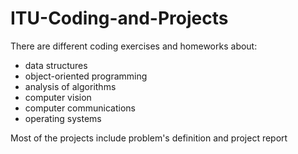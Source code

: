 # ITU-Coding-and-Projects
There are different coding exercises and homeworks about:
- data structures
- object-oriented programming
- analysis of algorithms
- computer vision
- computer communications
- operating systems

Most of the projects include problem's definition and project report
